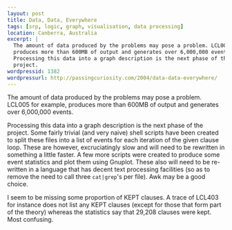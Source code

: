 ```yaml
--- 
layout: post
title: Data, Data, Everywhere
tags: [srp, logic, graph, visualisation, data processing]
location: Canberra, Australia
excerpt: |
  The amount of data produced by the problems may pose a problem. LCL005
  produces more than 600MB of output and generates over 6,000,000 events.
  Processing this data into a graph description is the next phase of the
  project.
wordpressid: 1382
wordpressurl: http://passingcuriosity.com/2004/data-data-everywhere/
---
```


The amount of data produced by the problems may pose a problem. LCL005 for
example, produces more than 600MB of output and generates over 6,000,000
events.

Processing this data into a graph description is the next phase of the
project. Some fairly trivial (and very naive) shell scripts have been created
to split these files into a list of events for each iteration of the given
clause loop. These are however, excruciatingly slow and will need to be
rewritten in something a little faster. A few more scripts were created to
produce some event statistics and plot them using Gnuplot. These also will
need to be re-written in a language that has decent text processing facilities
(so as to remove the need to call three `cat|grep`'s per file). Awk may be a
good choice.

I seem to be missing some proportion of KEPT clauses. A trace of LCL403 for
instance does not list any KEPT clauses (except for those that form part of
the theory) whereas the statistics say that 29,208 clauses were kept. Most
confusing.
